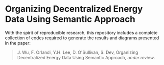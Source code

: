 # Organizing Decentralized Energy Data Using Semantic Approach
With the spirit of reproducible research, this repository includes a complete collection of codes required to generate the results and diagrams presented in the paper:

> J. Wu, F. Orlandi, Y.H. Lee, D. O'Sullivan, S. Dev, Organizing Decentralized Energy Data Using Semantic Approach, *under review*.
